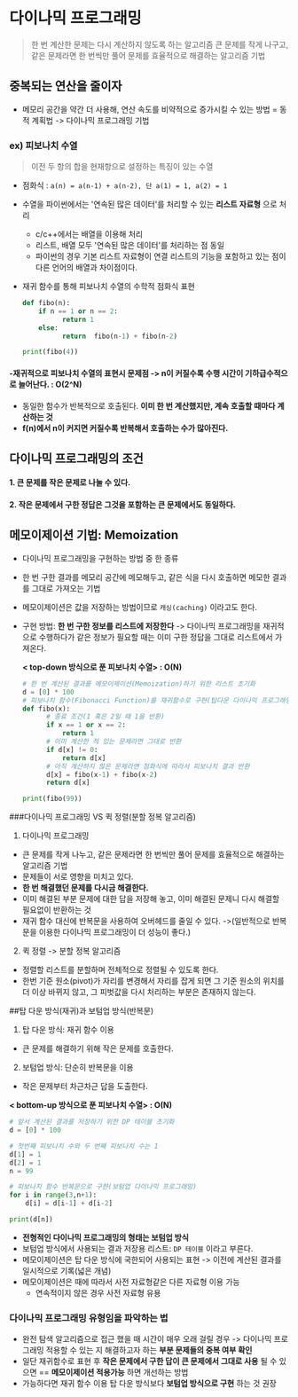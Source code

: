 # 다이나믹 프로그래밍
> 한 번 계산한 문제는 다시 계산하지 않도록 하는 알고리즘
> 큰 문제를 작게 나구고, 같은 문제라면 한 번씩만 풀어 문제를 효율적으로 해결하는 알고리즘 기법

## 중복되는 연산을 줄이자
- 메모리 공간을 약간 더 사용해, 연산 속도를 비약적으로 증가시킬 수 있는 방법 = 동적 계획법 -> 다이나믹 프로그래밍 기법

### ex) 피보나치 수열
> 이전 두 항의 합을 현재항으로 설정하는 특징이 있는 수열
- 점화식 : `a(n) = a(n-1) + a(n-2), 단 a(1) = 1, a(2) = 1`
- 수열을 파이썬에서는 '연속된 많은 데이터'를 처리할 수 있는 __리스트 자료형__ 으로 처리
    - c/c++에서는 배열을 이용해 처리
    - 리스트, 배열 모두 '연속된 많은 데이터'를 처리하는 점 동일
    - 파이썬의 경우 기본 리스트 자료형이 연결 리스트의 기능을 포함하고 있는 점이 다른 언어의 배열과 차이점이다.

- 재귀 함수를 통해 피보나치 수열의 수학적 점화식 표현
  ```python
  def fibo(n):
      if n == 1 or n == 2:
            return 1
      else:
            return  fibo(n-1) + fibo(n-2)
  
  print(fibo(4))
  ```

#### -재귀적으로 피보나치 수열의 표현시 문제점 -> n이 커질수록 수행 시간이 기하급수적으로 늘어난다. : O(2^N)
- 동일한 함수가 반복적으로 호출된다. __이미 한 번 계산했지만, 계속 호출할 때마다 계산하는 것__
- __f(n)에서 n이 커지면 커질수록 반복해서 호출하는 수가 많아진다.__

## 다이나믹 프로그래밍의 조건
#### 1. 큰 문제를 작은 문제로 나눌 수 있다.
#### 2. 작은 문제에서 구한 정답은 그것을 포함하는 큰 문제에서도 동일하다.

## 메모이제이션 기법: Memoization
- 다이나믹 프로그래밍을 구현하는 방법 중 한 종류
- 한 번 구한 결과를 메모리 공간에 메모해두고, 같은 식을 다시 호출하면 메모한 결과를 그대로 가져오는 기법
- 메모이제이션은 값을 저장하는 방법이므로 `캐싱(caching)` 이라고도 한다.
- 구현 방법: __한 번 구한 정보를 리스트에 저장한다__ -> 다이나믹 프로그래밍을 재귀적으로 수행하다가 
  같은 정보가 필요할 때는 이미 구한 정답을 그대로 리스트에서 가져온다. 
  
  __< top-down 방식으로 푼 피보나치 수열> : O(N)__
  ```python
  # 한 번 계산된 결과를 메모이제이션(Memoization)하기 위한 리스트 초기화
  d = [0] * 100
  # 피보나치 함수(Fibonacci Function)를 재귀함수로 구현(탑다운 다이나믹 프로그래밍)
  def fibo(x):
        # 종료 조건(1 혹은 2일 때 1을 반환)
        if x == 1 or x == 2:
            return 1
        # 이미 계산한 적 있는 문제라면 그대로 반환
        if d[x] != 0:
            return d[x]
        # 아직 계산하지 않은 문제라면 점화식에 따라서 피보나치 결과 반환
        d[x] = fibo(x-1) + fibo(x-2)
        return d[x]
  
  print(fibo(99))
  ``` 
 
 
###다이나믹 프로그래밍 VS 퀵 정렬(분할 정복 알고리즘)
1. 다이나믹 프로그래밍
  - 큰 문제를 작게 나누고, 같은 문제라면 한 번씩만 풀어 문제를 효율적으로 해결하는 알고리즘 기법
  - 문제들이 서로 영향을 미치고 있다.
  - __한 번 해결했던 문제를 다시금 해결한다.__
  - 이미 해결된 부분 문제에 대한 답을 저장해 놓고, 이미 해결된 문제니 다시 해결할 필요없이 반환하는 것
  - 재귀 함수 대신에 반복문을 사용하여 오버헤드를 줄일 수 있다. ->(일반적으로 반복문을 이용한 다이나믹 프로그래밍이 더 성능이 좋다.)
2. 퀵 정렬 -> 분할 정복 알고리즘
  - 정렬할 리스트를 분할하며 전체적으로 정렬될 수 있도록 한다.
  - 한번 기준 원소(pivot)가 자리를 변경해서 자리를 잡게 되면 그 기준 원소의 위치를 더 이상 바뀌지 않고, 그 피벗값을 다시 처리하는
    부분은 존재하지 않는다.
    

##탑 다운 방식(재귀)과 보텀업 방식(반복문)
1. 탑 다운 방식: 재귀 함수 이용
  - 큰 문제를 해결하기 위해 작은 문제를 호출한다.
2. 보텀업 방식: 단순히 반복문을 이용
  - 작은 문제부터 차근차근 답을 도출한다.

  __< bottom-up 방식으로 푼 피보나치 수열> : O(N)__
  ```python
  # 앞서 계산된 결과를 저장하기 위한 DP 테이블 초기화
  d = [0] * 100
  
  # 첫번째 피보나치 수와 두 번째 피보나치 수는 1
  d[1] = 1
  d[2] = 1
  n = 99
  
  # 피보나치 함수 반복문으로 구햔(보텀업 다이나믹 프로그래밍)
  for i in range(3,n+1):
      d[i] = d[i-1] + d[i-2]
  
  print(d[n])
  ```
- __전형적인 다이나믹 프로그래밍의 형태는 보텀업 방식__
- 보텀업 방식에서 사용되는 결과 저장용 리스트: `DP 테이블` 이라고 부른다.
- 메모이제이션은 탑 다운 방식에 국한되어 사용되는 표현 -> 이전에 계산된 결과를 일시적으로 기록(넓은 개념)
- 메모이제이션은 때에 따라서 사전 자료형같은 다른 자료형 이용 가능
  - 연속적이지 않은 경우 사전 자료형 유용
  
### 다이나믹 프로그래밍 유형임을 파악하는 법
- 완전 탐색 알고리즘으로 접근 했을 때 시간이 매우 오래 걸릴 경우 
  -> 다이나믹 프로그래밍 적용할 수 있는 지 해결하고자 하는 __부분 문제들의 중복 여부 확인__
- 일단 재귀함수로 표현 후 __작은 문제에서 구한 답이 큰 문제에서 그대로 사용__ 될 수 있으면 == __메모이제이션 적용가능__ 하면 개선하는 방법
- 가능하다면 재귀 함수 이용 탑 다운 방식보다 __보텀업 방식으로 구현__ 하는 것 권장
